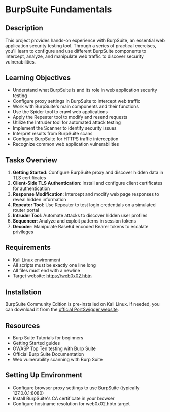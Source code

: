 # BurpSuite Fundamentals

## Description
This project provides hands-on experience with BurpSuite, an essential web application security testing tool. Through a series of practical exercises, you'll learn to configure and use different BurpSuite components to intercept, analyze, and manipulate web traffic to discover security vulnerabilities.

## Learning Objectives
- Understand what BurpSuite is and its role in web application security testing
- Configure proxy settings in BurpSuite to intercept web traffic
- Work with BurpSuite's main components and their functions
- Use the Spider tool to crawl web applications
- Apply the Repeater tool to modify and resend requests
- Utilize the Intruder tool for automated attack testing
- Implement the Scanner to identify security issues
- Interpret results from BurpSuite scans
- Configure BurpSuite for HTTPS traffic interception
- Recognize common web application vulnerabilities

## Tasks Overview
1. **Getting Started**: Configure BurpSuite proxy and discover hidden data in TLS certificates
2. **Client-Side TLS Authentication**: Install and configure client certificates for authentication
3. **Response Modification**: Intercept and modify web page responses to reveal hidden information
4. **Repeater Tool**: Use Repeater to test login credentials on a simulated router portal
5. **Intruder Tool**: Automate attacks to discover hidden user profiles
6. **Sequencer**: Analyze and exploit patterns in session tokens
7. **Decoder**: Manipulate Base64 encoded Bearer tokens to escalate privileges

## Requirements
- Kali Linux environment
- All scripts must be exactly one line long
- All files must end with a newline
- Target website: https://web0x02.hbtn

## Installation
BurpSuite Community Edition is pre-installed on Kali Linux. If needed, you can download it from the [official PortSwigger website](https://portswigger.net/burp/communitydownload).

## Resources
- Burp Suite Tutorials for beginners
- Getting Started guides
- OWASP Top Ten testing with Burp Suite
- Official Burp Suite Documentation
- Web vulnerability scanning with Burp Suite

## Setting Up Environment
- Configure browser proxy settings to use BurpSuite (typically 127.0.0.1:8080)
- Install BurpSuite's CA certificate in your browser
- Configure hostname resolution for web0x02.hbtn target

